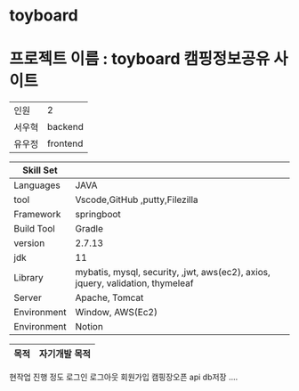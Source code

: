 # toyboard

# 프로젝트 이름 :  toyboard 캠핑정보공유 사이트

|    |     | 
|---|---|
| 인원 | 2 | 
| 서우혁 | backend | 
| 유우정| frontend | 

| Skill Set   |     | 
|---|---|
| Languages | JAVA | 
| tool   | Vscode,GitHub ,putty,Filezilla  | 
| Framework | springboot | 
| Build Tool | Gradle | 
| version |  2.7.13 | 
| jdk |  11 |
| Library | mybatis, mysql, security, ,jwt, aws(ec2), axios, jquery,  validation, thymeleaf|
| Server |  Apache, Tomcat |
| Environment |   Window, AWS(Ec2) |
| Environment |   Notion |


| 목적  |  자기개발 목적   | 
|---|---|

현작업 진행 정도
로그인 로그아웃 회원가입 캠핑장오픈 api db저장 ....

